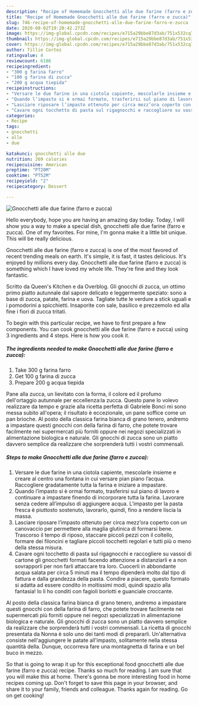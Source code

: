 ```yaml
---
description: "Recipe of Homemade Gnocchetti alle due farine (farro e zucca)"
title: "Recipe of Homemade Gnocchetti alle due farine (farro e zucca)"
slug: 746-recipe-of-homemade-gnocchetti-alle-due-farine-farro-e-zucca
date: 2020-08-02T19:20:42.273Z
image: https://img-global.cpcdn.com/recipes/e715a29bbe87d3ab/751x532cq70/gnocchetti-alle-due-farine-farro-e-zucca-recipe-main-photo.jpg
thumbnail: https://img-global.cpcdn.com/recipes/e715a29bbe87d3ab/751x532cq70/gnocchetti-alle-due-farine-farro-e-zucca-recipe-main-photo.jpg
cover: https://img-global.cpcdn.com/recipes/e715a29bbe87d3ab/751x532cq70/gnocchetti-alle-due-farine-farro-e-zucca-recipe-main-photo.jpg
author: Tillie Cortez
ratingvalue: 4
reviewcount: 6186
recipeingredient:
- "300 g farina farro"
- "100 g farina di zucca"
- "200 g acqua tiepida"
recipeinstructions:
- "Versare le due farine in una ciotola capiente, mescolarle insieme e creare al centro una fontana in cui versare pian piano l’acqua. Raccogliere gradatamente tutta la farina e iniziare a impastare."
- "Quando l’impasto si è ormai formato, trasferirsi sul piano di lavoro e continuare a impastare finendo di incorporare tutta la farina. Lavorare senza cedere all’impulso di aggiungere acqua. L’impasto per la pasta fresca è piuttosto sostenuto, lavorarlo, quindi, fino a rendere liscia la massa."
- "Lasciare riposare l’impasto ottenuto per circa mezz’ora coperto con un canovaccio per permettere alla maglia glutinica di formarsi bene. Trascorso il tempo di riposo, staccare piccoli pezzi con il coltello, formare dei filoncini e tagliare piccoli tocchetti regolari e tutti più o meno della stessa misura."
- "Cavare ogni tocchetto di pasta sul rigagnocchi e raccogliere su vassoi di cartone gli gnocchetti formati facendo attenzione a distanziarli e a non sovrapporli per non farli attaccare tra loro. Cuocerli in abbondante acqua salata per circa 5 minuti ma il tempo dipenderà molto dal tipo di fattura e dalla grandezza della pasta. Condire a piacere, questo formato si adatta ad essere condito in moltissimi modi, quindi spazio alla fantasia! Io li ho conditi con fagioli borlotti e guanciale croccante."
categories:
- Recipe
tags:
- gnocchetti
- alle
- due

katakunci: gnocchetti alle due 
nutrition: 269 calories
recipecuisine: American
preptime: "PT20M"
cooktime: "PT52M"
recipeyield: "2"
recipecategory: Dessert

---
```



![Gnocchetti alle due farine (farro e zucca)](https://img-global.cpcdn.com/recipes/e715a29bbe87d3ab/751x532cq70/gnocchetti-alle-due-farine-farro-e-zucca-recipe-main-photo.jpg)

Hello everybody, hope you are having an amazing day today. Today, I will show you a way to make a special dish, gnocchetti alle due farine (farro e zucca). One of my favorites. For mine, I'm gonna make it a little bit unique. This will be really delicious.

Gnocchetti alle due farine (farro e zucca) is one of the most favored of recent trending meals on earth. It's simple, it is fast, it tastes delicious. It's enjoyed by millions every day. Gnocchetti alle due farine (farro e zucca) is something which I have loved my whole life. They're fine and they look fantastic.

Scritto da Queen&#39;s Kitchen e da Overblog. Gli gnocchi di zucca, un ottimo primo piatto autunnale dal sapore delicato e leggermente speziato: sono a base di zucca, patate, farina e uova. Tagliate tutte le verdure a stick uguali e i pomodorini a spicchietti. Insaporite con sale, basilico e prezzemolo ed alla fine i fiori di zucca tritati.


To begin with this particular recipe, we have to first prepare a few components. You can cook gnocchetti alle due farine (farro e zucca) using 3 ingredients and 4 steps. Here is how you cook it.

<!--inarticleads1-->

##### The ingredients needed to make Gnocchetti alle due farine (farro e zucca):

1. Take 300 g farina farro
1. Get 100 g farina di zucca
1. Prepare 200 g acqua tiepida


Pane alla zucca, un lievitato con la forma, il colore ed il profumo dell&#39;ortaggio autunnale per eccellenza:la zucca. Questo pane lo volevo realizzare da tempo e grazie alla ricetta perfetta di Gabriele Bonci mi sono messa subito all&#39;opera; il risultato è eccezionale, un pane soffice come un pan brioche. Al posto della classica farina bianca di grano tenero, andremo a impastare questi gnocchi con della farina di farro, che potete trovare facilmente nei supermercati più forniti oppure nei negozi specializzati in alimentazione biologica e naturale. Gli gnocchi di zucca sono un piatto davvero semplice da realizzare che sorprenderà tutti i vostri commensali. 

<!--inarticleads2-->

##### Steps to make Gnocchetti alle due farine (farro e zucca):

1. Versare le due farine in una ciotola capiente, mescolarle insieme e creare al centro una fontana in cui versare pian piano l’acqua. Raccogliere gradatamente tutta la farina e iniziare a impastare.
1. Quando l’impasto si è ormai formato, trasferirsi sul piano di lavoro e continuare a impastare finendo di incorporare tutta la farina. Lavorare senza cedere all’impulso di aggiungere acqua. L’impasto per la pasta fresca è piuttosto sostenuto, lavorarlo, quindi, fino a rendere liscia la massa.
1. Lasciare riposare l’impasto ottenuto per circa mezz’ora coperto con un canovaccio per permettere alla maglia glutinica di formarsi bene. Trascorso il tempo di riposo, staccare piccoli pezzi con il coltello, formare dei filoncini e tagliare piccoli tocchetti regolari e tutti più o meno della stessa misura.
1. Cavare ogni tocchetto di pasta sul rigagnocchi e raccogliere su vassoi di cartone gli gnocchetti formati facendo attenzione a distanziarli e a non sovrapporli per non farli attaccare tra loro. Cuocerli in abbondante acqua salata per circa 5 minuti ma il tempo dipenderà molto dal tipo di fattura e dalla grandezza della pasta. Condire a piacere, questo formato si adatta ad essere condito in moltissimi modi, quindi spazio alla fantasia! Io li ho conditi con fagioli borlotti e guanciale croccante.


Al posto della classica farina bianca di grano tenero, andremo a impastare questi gnocchi con della farina di farro, che potete trovare facilmente nei supermercati più forniti oppure nei negozi specializzati in alimentazione biologica e naturale. Gli gnocchi di zucca sono un piatto davvero semplice da realizzare che sorprenderà tutti i vostri commensali. La ricetta di gnocchi presentata da Nonna è solo uno dei tanti modi di prepararli. Un&#39;alternativa consiste nell&#39;aggiungere le patate all&#39;impasto, solitamente nella stessa quantità della. Dunque, occorreva fare una montagnetta di farina e un bel buco in mezzo. 

So that is going to wrap it up for this exceptional food gnocchetti alle due farine (farro e zucca) recipe. Thanks so much for reading. I am sure that you will make this at home. There's gonna be more interesting food in home recipes coming up. Don't forget to save this page in your browser, and share it to your family, friends and colleague. Thanks again for reading. Go on get cooking!

